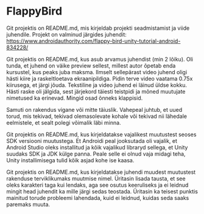 # FlappyBird
Git projektis on README.md, mis kirjeldab projekti seadmistamist ja viide juhendile. Projekt on valminud järgides juhendit: https://www.androidauthority.com/flappy-bird-unity-tutorial-android-834228/

Git projektis on README.md, kus asub arvamus juhendist (min 2 lõiku). Oli tunda, et juhend on väike preview sellest, millest autor õpetab enda kursustel, kus peaks juba maksma. Ilmselt sellepärast video juhend oligi hästi kiire ja raskeltloetava ekraanipildiga. Pidin terve video vaatama 0.75x kiirusega, et järgi jõuda. Tekstiline ja video juhend ei läinud üldse kokku. Hästi raske oli jälgida, sest järjekord täiesti teistpidi ja mõned muutujate nimetused ka erinevad. Mingid osad õnneks klappisid.

Samuti on rakendus vigane või mitte täiuslik. Vahepeal juhtub, et uued torud, mis tekivad, tekivad olemasolevate kohale või tekivad nii lähedale eelmistele, et sealt polegi võimalik läbi minna.

Git projektis on README.md, kus kirjeldatakse vajalikest muutustest seoses SDK versiooni muutustega. Et Androidi peal jooksutada oli vajalik, et Android Studio oleks installitud ja kõik vajalikud libraryd sellega, et Unity suudaks SDK ja JDK külge panna. Peale selle ei olnud vaja midagi teha, Unity installimisega tulid kõik asjad kohe ise kaasa.

Git projektis on README.md, kus kirjeldatakse juhendi muudest muutustest rakenduse terviklikumaks muutmise nimel. Üritasin lisada tausta, et see oleks karakteri taga kui lendaks, aga see osutus keeruliseks ja ei leidnud mingit head juhendit ka mille järgi sedas teostada. Üritasin ka teisest punktis mainitud torude probleemi lahendada, kuid ei leidnud, kuidas seda saaks paremaks muuta.
